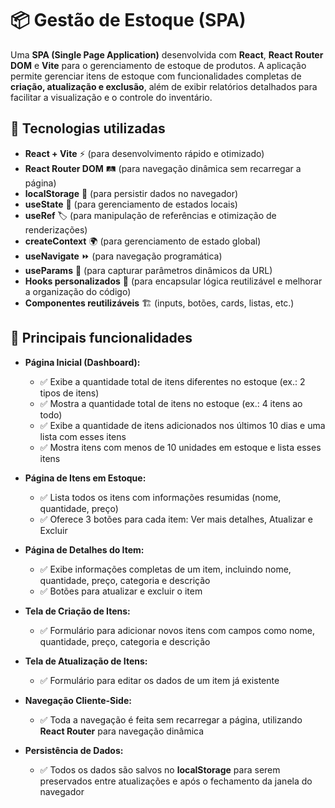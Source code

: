 # 📦 **Gestão de Estoque (SPA)**

Uma **SPA (Single Page Application)** desenvolvida com **React**, **React Router DOM** e **Vite** para o gerenciamento de estoque de produtos. A aplicação permite gerenciar itens de estoque com funcionalidades completas de **criação, atualização e exclusão**, além de exibir relatórios detalhados para facilitar a visualização e o controle do inventário.

## 🚀 **Tecnologias utilizadas**

- **React + Vite** ⚡ (para desenvolvimento rápido e otimizado)
- **React Router DOM** 🛤️ (para navegação dinâmica sem recarregar a página)
- **localStorage** 💾 (para persistir dados no navegador)
- **useState** 🔄 (para gerenciamento de estados locais)
- **useRef** 🏷️ (para manipulação de referências e otimização de renderizações)
- **createContext** 🌍 (para gerenciamento de estado global)
- **useNavigate** ⏩ (para navegação programática)
- **useParams** 🔢 (para capturar parâmetros dinâmicos da URL)
- **Hooks personalizados** 🔧 (para encapsular lógica reutilizável e melhorar a organização do código)
- **Componentes reutilizáveis** 🏗️ (inputs, botões, cards, listas, etc.)

## 📌 **Principais funcionalidades**

- **Página Inicial (Dashboard):**
  - ✅ Exibe a quantidade total de itens diferentes no estoque (ex.: 2 tipos de itens)
  - ✅ Mostra a quantidade total de itens no estoque (ex.: 4 itens ao todo)
  - ✅ Exibe a quantidade de itens adicionados nos últimos 10 dias e uma lista com esses itens
  - ✅ Mostra itens com menos de 10 unidades em estoque e lista esses itens

- **Página de Itens em Estoque:**
  - ✅ Lista todos os itens com informações resumidas (nome, quantidade, preço)
  - ✅ Oferece 3 botões para cada item: Ver mais detalhes, Atualizar e Excluir

- **Página de Detalhes do Item:**
  - ✅ Exibe informações completas de um item, incluindo nome, quantidade, preço, categoria e descrição
  - ✅ Botões para atualizar e excluir o item

- **Tela de Criação de Itens:**
  - ✅ Formulário para adicionar novos itens com campos como nome, quantidade, preço, categoria e descrição

- **Tela de Atualização de Itens:**
  - ✅ Formulário para editar os dados de um item já existente

- **Navegação Cliente-Side:**
  - ✅ Toda a navegação é feita sem recarregar a página, utilizando **React Router** para navegação dinâmica

- **Persistência de Dados:**
  - ✅ Todos os dados são salvos no **localStorage** para serem preservados entre atualizações e após o fechamento da janela do navegador
